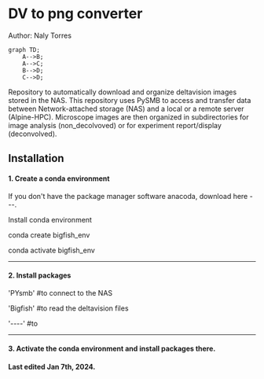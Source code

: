 # DV to png converter
Author: Naly Torres

```mermaid
graph TD;
    A-->B;
    A-->C;
    B-->D;
    C-->D;
```

Repository to automatically download and organize deltavision images stored in the NAS.  This repository uses PySMB to access and transfer data between Network-attached storage (NAS) and a local or a remote server (Alpine-HPC). Microscope images are then organized in subdirectories for image analysis (non_decolvoved) or for experiment report/display (deconvolved). 

## Installation
#### 1. Create a conda environment
If you don't have the package manager software anacoda, download here ---.

Install conda environment

conda create bigfish_env

conda activate bigfish_env

----
#### 2. Install packages

'PYsmb' #to connect to the NAS

'Bigfish' #to read the deltavision files

'----' #to 

----
#### 3. Activate the conda environment and install packages there.
#### Last edited Jan 7th, 2024. 



